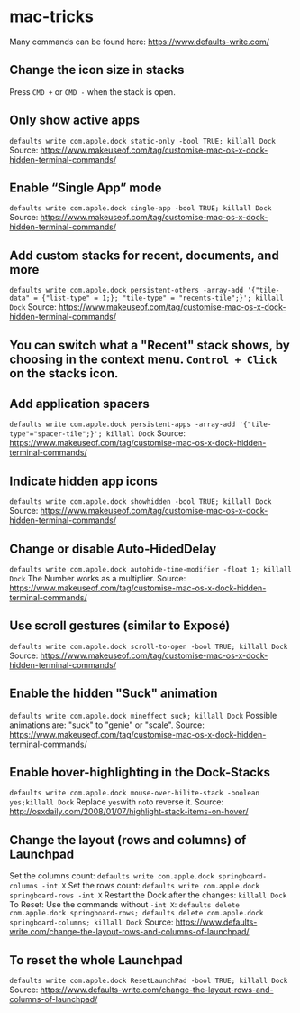 # mac-tricks

Many commands can be found here: https://www.defaults-write.com/


## Change the icon size in stacks
Press `CMD +` or `CMD -` when the stack is open.

## Only show active apps
`defaults write com.apple.dock static-only -bool TRUE; killall Dock`
Source: https://www.makeuseof.com/tag/customise-mac-os-x-dock-hidden-terminal-commands/

## Enable “Single App” mode
`defaults write com.apple.dock single-app -bool TRUE; killall Dock`
Source: https://www.makeuseof.com/tag/customise-mac-os-x-dock-hidden-terminal-commands/

## Add custom stacks for recent, documents, and more
`defaults write com.apple.dock persistent-others -array-add '{"tile-data" = {"list-type" = 1;}; "tile-type" = "recents-tile";}'; killall Dock`
Source: https://www.makeuseof.com/tag/customise-mac-os-x-dock-hidden-terminal-commands/

## You can switch what a "Recent" stack shows, by choosing in the context menu. `Control + Click` on the stacks icon.

## Add application spacers
`defaults write com.apple.dock persistent-apps -array-add '{"tile-type"="spacer-tile";}'; killall Dock`
Source: https://www.makeuseof.com/tag/customise-mac-os-x-dock-hidden-terminal-commands/

## Indicate hidden app icons
`defaults write com.apple.dock showhidden -bool TRUE; killall Dock`
Source: https://www.makeuseof.com/tag/customise-mac-os-x-dock-hidden-terminal-commands/

## Change or disable Auto-HidedDelay
`defaults write com.apple.dock autohide-time-modifier -float 1; killall Dock`
The Number works as a multiplier.
Source: https://www.makeuseof.com/tag/customise-mac-os-x-dock-hidden-terminal-commands/

## Use scroll gestures (similar to Exposé)
`defaults write com.apple.dock scroll-to-open -bool TRUE; killall Dock`
Source: https://www.makeuseof.com/tag/customise-mac-os-x-dock-hidden-terminal-commands/

## Enable the hidden "Suck" animation
`defaults write com.apple.dock mineffect suck; killall Dock`
Possible animations are: "suck" to "genie" or "scale".
Source: https://www.makeuseof.com/tag/customise-mac-os-x-dock-hidden-terminal-commands/

## Enable hover-highlighting in the Dock-Stacks
`defaults write com.apple.dock mouse-over-hilite-stack -boolean yes;killall Dock`
Replace `yes`with `no`to reverse it.
Source: http://osxdaily.com/2008/01/07/highlight-stack-items-on-hover/

## Change the layout (rows and columns) of Launchpad
Set the columns count: `defaults write com.apple.dock springboard-columns -int X`
Set the rows count: `defaults write com.apple.dock springboard-rows -int X`
Restart the Dock after the changes: `killall Dock`
To Reset: Use the commands without `-int X`:
`defaults delete com.apple.dock springboard-rows; defaults delete com.apple.dock springboard-columns; killall Dock`
Source: https://www.defaults-write.com/change-the-layout-rows-and-columns-of-launchpad/

## To reset the whole Launchpad
`defaults write com.apple.dock ResetLaunchPad -bool TRUE; killall Dock`
Source: https://www.defaults-write.com/change-the-layout-rows-and-columns-of-launchpad/
